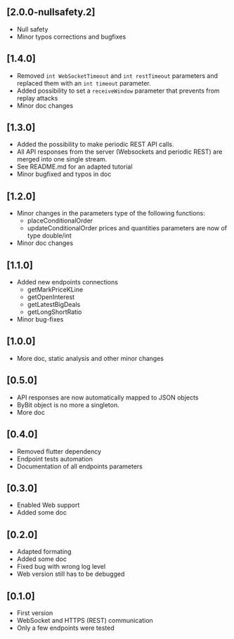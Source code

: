 ## [2.0.0-nullsafety.2]

* Null safety
* Minor typos corrections and bugfixes

## [1.4.0]

* Removed `int WebSocketTimeout` and `int restTimeout` parameters and replaced them with an `int timeout` parameter.
* Added possibility to set a `receiveWindow` parameter that prevents from replay attacks
* Minor doc changes

## [1.3.0]

* Added the possibility to make periodic REST API calls.
* All API responses from the server (Websockets and periodic REST) are merged into one single stream.
* See README.md for an adapted tutorial
* Minor bugfixed and typos in doc

## [1.2.0]

* Minor changes in the parameters type of the following functions:
  - placeConditionalOrder
  - updateConditionalOrder
  prices and quantities parameters are now of type double/int
* Minor doc changes

## [1.1.0]

* Added new endpoints connections
  - getMarkPriceKLine
  - getOpenInterest
  - getLatestBigDeals
  - getLongShortRatio
* Minor bug-fixes

## [1.0.0]

* More doc, static analysis and other minor changes

## [0.5.0]

* API responses are now automatically mapped to JSON objects
* ByBit object is no more a singleton.
* More doc

## [0.4.0]

* Removed flutter dependency
* Endpoint tests automation
* Documentation of all endpoints parameters

## [0.3.0]

* Enabled Web support
* Added some doc

## [0.2.0]

* Adapted formating
* Added some doc
* Fixed bug with wrong log level
* Web version still has to be debugged

## [0.1.0]

* First version
* WebSocket and HTTPS (REST) communication
* Only a few endpoints were tested
